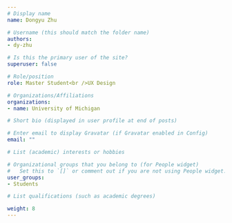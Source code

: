 ```yaml
---
# Display name
name: Dongyu Zhu

# Username (this should match the folder name)
authors:
- dy-zhu

# Is this the primary user of the site?
superuser: false

# Role/position
role: Master Student<br />UX Design

# Organizations/Affiliations
organizations:
- name: University of Michigan

# Short bio (displayed in user profile at end of posts)

# Enter email to display Gravatar (if Gravatar enabled in Config)
email: ""

# List (academic) interests or hobbies

# Organizational groups that you belong to (for People widget)
#   Set this to `[]` or comment out if you are not using People widget.
user_groups: 
- Students

# List qualifications (such as academic degrees)

weight: 8
---
```

